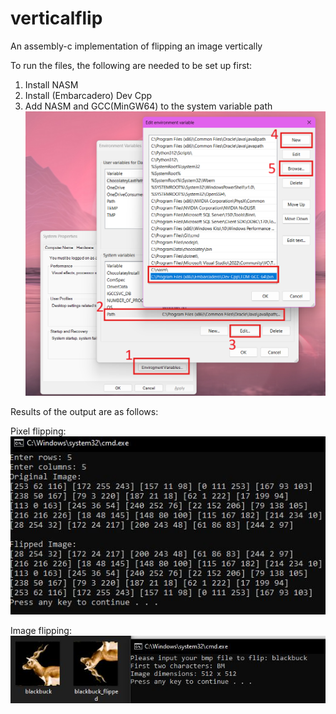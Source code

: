 # verticalflip


An assembly-c implementation of flipping an image vertically

To run the files, the following are needed to be set up first:

1. Install NASM
2. Install (Embarcadero) Dev Cpp
3. Add NASM and GCC(MinGW64) to the system variable path
![steps](images/steps.png)

Results of the output are as follows:

Pixel flipping:
![vertical](images/working.jpg)


Image flipping:
![imageflip](images/working_bonus.jpg)